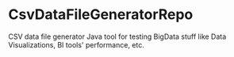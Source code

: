 # CsvDataFileGeneratorRepo
CSV data file generator Java tool for testing BigData stuff like Data Visualizations, BI tools' performance, etc.
